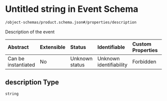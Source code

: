 # Untitled string in Event Schema

```txt
/object-schemas/product.schema.json#/properties/description
```

Description of the event

| Abstract            | Extensible | Status         | Identifiable            | Custom Properties | Additional Properties | Access Restrictions | Defined In                                                                              |
| :------------------ | :--------- | :------------- | :---------------------- | :---------------- | :-------------------- | :------------------ | :-------------------------------------------------------------------------------------- |
| Can be instantiated | No         | Unknown status | Unknown identifiability | Forbidden         | Allowed               | none                | [event.schema.json*](../../out/object-schemas/event.schema.json "open original schema") |

## description Type

`string`
